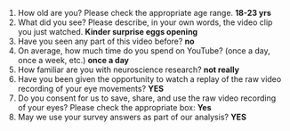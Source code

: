 1. How old are you? Please check the appropriate age range. **18-23 yrs**  
2. What did you see? Please describe, in your own words, the video clip you just watched. **Kinder surprise eggs opening**  
3. Have you seen any part of this video before? **no**  
4. On average, how much time do you spend on YouTube? (once a day, once a week, etc.) **once a day**  
5. How familiar are you with neuroscience research? **not really**  
6. Have you been given the opportunity to watch a replay of the raw video recording of your eye movements? **YES**  
7. Do you consent for us to save, share, and use the raw video recording of your eyes? Please check the appropriate box: **Yes**  
8. May we use your survey answers as part of our analysis? **YES**  
